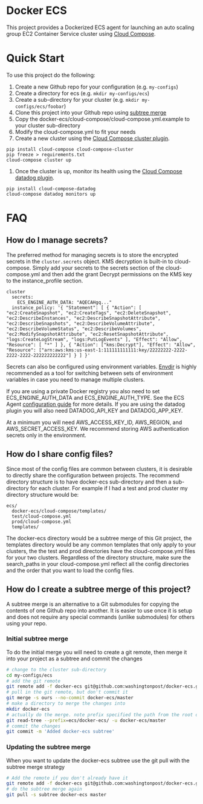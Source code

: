 # Docker ECS 
This project provides a Dockerized ECS agent for launching an auto scaling group EC2 Container Service cluster using [Cloud Compose](http://github.com/cloud-compose).

# Quick Start
To use this project do the following:

1. Create a new Github repo for your configuration (e.g. `my-configs`)
1. Create a directory for ecs (e.g. `mkdir my-configs/ecs`)
1. Create a sub-directory for your cluster (e.g. `mkdir my-configs/ecs/foobar`)
1. Clone this project into your Github repo using [subtree merge](#initial-subtree-merge)
1. Copy the docker-ecs/cloud-compose/cloud-compose.yml.example to your cluster sub-directory
1. Modify the cloud-compose.yml to fit your needs
1. Create a new cluster using the [Cloud Compose cluster plugin](https://github.com/cloud-compose/cloud-compose-cluster).
```
pip install cloud-compose cloud-compose-cluster
pip freeze > requirements.txt
cloud-compose cluster up
```
1. Once the cluster is up, monitor its health using the [Cloud Compose datadog plugin](https://github.com/cloud-compose/cloud-compose-datadog).
```
pip install cloud-compose-datadog
cloud-compose datadog monitors up
```

# FAQ
## How do I manage secrets?

The preferred method for managing secrets is to store the encrypted secrets in the `cluster.secrets` object. KMS decryption is built-in to cloud-compose. Simply add your secrets to the secrets section of the cloud-compose.yml and then add the grant Decrypt permissions on the KMS key to the instance_profile section.

```
cluster
  secrets:
    ECS_ENGINE_AUTH_DATA: "AQECAHgq..."
  instance_policy: '{ "Statement": [ { "Action": [ "ec2:CreateSnapshot", "ec2:CreateTags", "ec2:DeleteSnapshot", "ec2:DescribeInstances", "ec2:DescribeSnapshotAttribute", "ec2:DescribeSnapshots", "ec2:DescribeVolumeAttribute", "ec2:DescribeVolumeStatus", "ec2:DescribeVolumes", "ec2:ModifySnapshotAttribute", "ec2:ResetSnapshotAttribute", "logs:CreateLogStream", "logs:PutLogEvents" ], "Effect": "Allow", "Resource": [ "*" ] }, { "Action": ["kms:Decrypt"], "Effect": "Allow", "Resource": ["arn:aws:kms:us-east-1:111111111111:key/22222222-2222-2222-2222-222222222222"] } ] }'
```

Secrets can also be configured using environment variables. [Envdir](https://pypi.python.org/pypi/envdir) is highly recommended as a tool for switching between sets of environment variables in case you need to manage multiple clusters.

If you are using a private Docker registry you also need to set ECS_ENGINE_AUTH_DATA and ECS_ENGINE_AUTH_TYPE. See the ECS Agent [configuration guide](http://docs.aws.amazon.com/AmazonECS/latest/developerguide/ecs-agent-config.html) for more details. If you are using the datadog plugin you will also need DATADOG_API_KEY and DATADOG_APP_KEY.

At a minimum you will need AWS_ACCESS_KEY_ID, AWS_REGION, and AWS_SECRET_ACCESS_KEY.  We recommend storing AWS authentication secrets only in the environment.

## How do I share config files?
Since most of the config files are common between clusters, it is desirable to directly share the configuration between projects. The recommend directory structure is to have docker-ecs sub-directory and then a sub-directory for each cluster. For example if I had a test and prod cluster my directory structure would be:

```
ecs/
  docker-ecs/cloud-compose/templates/
  test/cloud-compose.yml
  prod/cloud-compose.yml
  templates/
```

The docker-ecs directory would be a subtree merge of this Git project, the templates directory would be any common templates that only apply to your clusters, the the test and prod directories have the cloud-compose.yml files for your two clusters. Regardless of the directory structure, make sure the search_paths in your cloud-compose.yml reflect all the config directories and the order that you want to load the config files.

## How do I create a subtree merge of this project?
A subtree merge is an alternative to a Git submodules for copying the contents of one Github repo into another. It is easier to use once it is setup and does not require any special commands (unlike submodules) for others using your repo.

### Initial subtree merge
To do the initial merge you will need to create a git remote, then merge it into your project as a subtree and commit the changes

```bash
# change to the cluster sub-directory
cd my-configs/ecs
# add the git remote
git remote add -f docker-ecs git@github.com:washingtonpost/docker-ecs.git
# pull in the git remote, but don't commit it
git merge -s ours --no-commit docker-ecs/master
# make a directory to merge the changes into
mkdir docker-ecs
# actually do the merge. note prefix specified the path from the root of the repository
git read-tree --prefix=ecs/docker-ecs/ -u docker-ecs/master
# commit the changes
git commit -m 'Added docker-ecs subtree'
```

### Updating the subtree merge
When you want to update the docker-ecs subtree use the git pull with the subtree merge strategy

```bash
# Add the remote if you don't already have it
git remote add -f docker-ecs git@github.com:washingtonpost/docker-ecs.git
# do the subtree merge again
git pull -s subtree docker-ecs master
```

